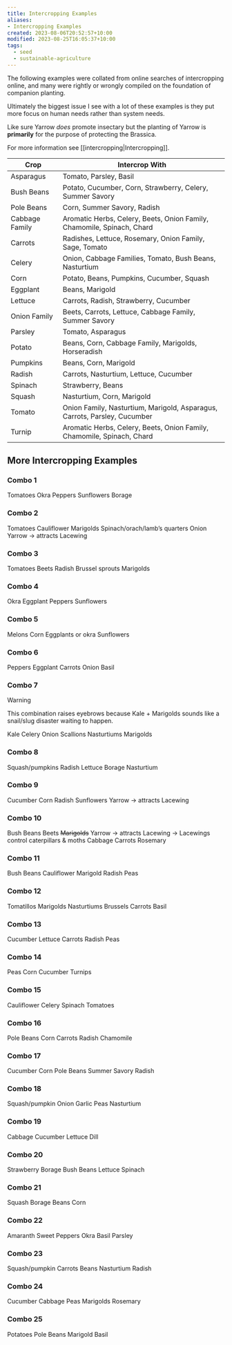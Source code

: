 ```yaml
---
title: Intercropping Examples
aliases:
- Intercropping Examples
created: 2023-08-06T20:52:57+10:00
modified: 2023-08-25T16:05:37+10:00
tags:
  - seed
  - sustainable-agriculture
---
```


The following examples were collated from online searches of intercropping online, and many were rightly or wrongly compiled on the foundation of companion planting.

Ultimately the biggest issue I see with a lot of these examples is they put more focus on human needs rather than system needs. 

Like sure Yarrow *does* promote insectary but the planting of Yarrow is **primarily** for the purpose of protecting the Brassica.

For more information see [[intercropping|Intercropping]].

|**Crop**|**Intercrop With**|
|---|---|
|Asparagus|Tomato, Parsley, Basil|
|Bush Beans|Potato, Cucumber, Corn, Strawberry, Celery, Summer Savory|
|Pole Beans|Corn, Summer Savory, Radish|
|Cabbage Family|Aromatic Herbs, Celery, Beets, Onion Family, Chamomile, Spinach, Chard|
|Carrots|Radishes, Lettuce, Rosemary, Onion Family, Sage, Tomato|
|Celery|Onion, Cabbage Families, Tomato, Bush Beans, Nasturtium|
|Corn|Potato, Beans, Pumpkins, Cucumber, Squash|
|Eggplant|Beans, Marigold|
|Lettuce|Carrots, Radish, Strawberry, Cucumber|
|Onion Family|Beets, Carrots, Lettuce, Cabbage Family, Summer Savory|
|Parsley|Tomato, Asparagus|
|Potato|Beans, Corn, Cabbage Family, Marigolds, Horseradish|
|Pumpkins|Beans, Corn, Marigold|
|Radish|Carrots, Nasturtium, Lettuce, Cucumber|
|Spinach|Strawberry, Beans|
|Squash|Nasturtium, Corn, Marigold|
|Tomato|Onion Family, Nasturtium, Marigold, Asparagus, Carrots, Parsley, Cucumber|
|Turnip|Aromatic Herbs, Celery, Beets, Onion Family, Chamomile, Spinach, Chard|

## More Intercropping Examples

### Combo 1

Tomatoes
Okra
Peppers
Sunflowers
Borage

### Combo 2

Tomatoes
Cauliflower
Marigolds
Spinach/orach/lamb’s quarters
Onion
Yarrow → attracts Lacewing

### Combo 3

Tomatoes
Beets
Radish
Brussel sprouts
Marigolds

### Combo 4

Okra
Eggplant
Peppers
Sunflowers

### Combo 5

Melons
Corn
Eggplants or okra
Sunflowers

### Combo 6

Peppers
Eggplant
Carrots
Onion
Basil

### Combo 7

> [!warning]
>
> This combination raises eyebrows because Kale + Marigolds sounds like a snail/slug disaster waiting to happen.

Kale
Celery
Onion
Scallions
Nasturtiums
Marigolds


### Combo 8

Squash/pumpkins
Radish
Lettuce
Borage
Nasturtium

### Combo 9

Cucumber
Corn
Radish
Sunflowers
Yarrow → attracts Lacewing

### Combo 10

Bush Beans
Beets
~~Marigolds~~
Yarrow → attracts Lacewing → Lacewings control caterpillars & moths 
Cabbage
Carrots
Rosemary

### Combo 11

Bush Beans
Cauliflower
Marigold
Radish
Peas

### Combo 12

Tomatillos
Marigolds
Nasturtiums
Brussels
Carrots
Basil

### Combo 13

Cucumber
Lettuce
Carrots
Radish
Peas

### Combo 14

Peas
Corn
Cucumber
Turnips

### Combo 15

Cauliflower
Celery
Spinach
Tomatoes

### Combo 16

Pole Beans
Corn
Carrots
Radish
Chamomile

### Combo 17

Cucumber
Corn
Pole Beans
Summer Savory
Radish

### Combo 18

Squash/pumpkin
Onion
Garlic
Peas
Nasturtium

### Combo 19

Cabbage
Cucumber
Lettuce
Dill

### Combo 20

Strawberry
Borage
Bush Beans
Lettuce
Spinach

### Combo 21

Squash
Borage
Beans
Corn

### Combo 22

Amaranth
Sweet Peppers
Okra
Basil
Parsley

### Combo 23

Squash/pumpkin
Carrots
Beans
Nasturtium
Radish

### Combo 24

Cucumber
Cabbage
Peas
Marigolds
Rosemary

### Combo 25

Potatoes
Pole Beans
Marigold
Basil